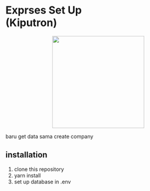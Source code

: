 <h1>Exprses Set Up
<br />(Kiputron) </h1>

<p align="center">
  <img src="https://upload.wikimedia.org/wikipedia/commons/thumb/d/d9/Node.js_logo.svg/1280px-Node.js_logo.svg.png" width="250"/>
</p>

<p align="justify">
   baru get data sama create company
</p>

## installation

1. clone this repository
2. yarn install
3. set up database in .env
